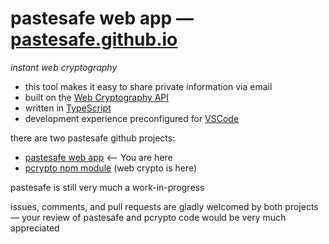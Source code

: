 
pastesafe web app — [pastesafe.github.io](https://pastesafe.github.io/)
=======================================================================

*instant web cryptography*

- this tool makes it easy to share private information via email
- built on the [Web Cryptography API](https://www.w3.org/TR/WebCryptoAPI/)
- written in [TypeScript](https://www.typescriptlang.org/)
- development experience preconfigured for [VSCode](https://code.visualstudio.com/)

there are two pastesafe github projects:
- [pastesafe web app](https://github.com/pastesafe/pastesafe.github.io) <-- You are here
- [pcrypto npm module](https://github.com/pastesafe/pcrypto) (web crypto is here)

pastesafe is still very much a work-in-progress

issues, comments, and pull requests are gladly welcomed by both projects — your review of pastesafe and pcrypto code would be very much appreciated
